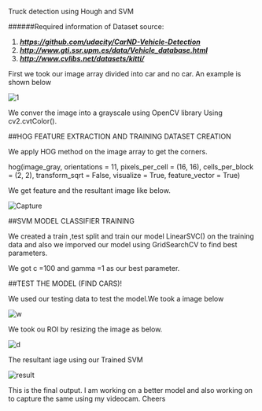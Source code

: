 Truck detection using Hough and SVM


######Required information of Dataset source:
1. ***https://github.com/udacity/CarND-Vehicle-Detection***
2. ***http://www.gti.ssr.upm.es/data/Vehicle_database.html***
3. ***http://www.cvlibs.net/datasets/kitti/***


First we took our image array divided into car and no car.
An example is shown below

![1](https://user-images.githubusercontent.com/67842238/103686154-66a92200-4fb4-11eb-8305-3e38490b1f53.JPG)

We conver the image into a grayscale using OpenCV library
Using cv2.cvtColor().


##HOG FEATURE EXTRACTION AND TRAINING DATASET CREATION

We apply HOG method on the image array to get the corners.

hog(image_gray, orientations = 11, pixels_per_cell = (16, 16), cells_per_block = (2, 2), transform_sqrt = False, 
visualize = True, feature_vector = True)

We get feature and the resultant image like below.

![Capture](https://user-images.githubusercontent.com/67842238/103686489-e7681e00-4fb4-11eb-80fd-c0c3f0a85c4d.JPG)



##SVM MODEL CLASSIFIER TRAINING

We created a train ,test split and train our model LinearSVC() on the training data and also we imporved
our model using GridSearchCV to find best parameters.

We got c =100 and gamma =1 as our best parameter.



##TEST THE MODEL (FIND CARS)!

We used our testing data to test the model.We took a image below 

![w](https://user-images.githubusercontent.com/67842238/103687044-a7556b00-4fb5-11eb-8904-485334221b87.JPG)

We took ou ROI by resizing the image as below.

![d](https://user-images.githubusercontent.com/67842238/103687088-b9cfa480-4fb5-11eb-9177-52c01c77aca6.JPG)

The resultant iage using our Trained SVM

![result](https://user-images.githubusercontent.com/67842238/103687236-f56a6e80-4fb5-11eb-8456-bef21b893877.JPG)



This is the final output. I am working on a better model and also working on to capture the same using my videocam.
Cheers





